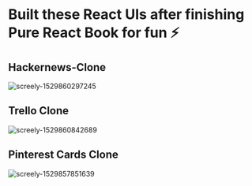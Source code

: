 # Built these React UIs after finishing Pure React Book for fun :zap: 

## Hackernews-Clone

![screely-1529860297245](https://user-images.githubusercontent.com/6664187/41821533-cc4ced2e-77ff-11e8-9c7c-6f77f0a8848b.png)

## Trello Clone

![screely-1529860842689](https://user-images.githubusercontent.com/6664187/41821630-6ab079ee-7801-11e8-8858-34beb6cba1ae.png)

## Pinterest Cards Clone

![screely-1529857851639](https://user-images.githubusercontent.com/6664187/41821170-3553677c-77fa-11e8-9e60-2a812960c684.png)

